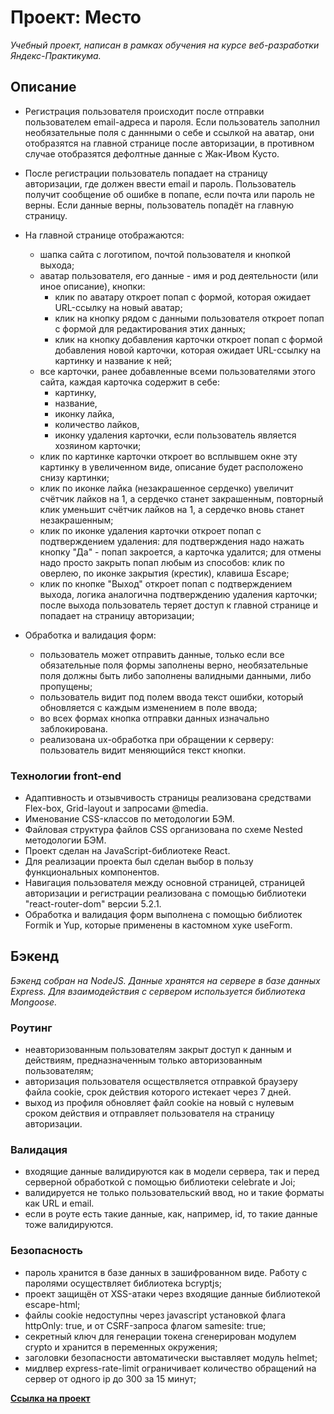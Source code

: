# Проект: Место

_Учебный проект, написан в рамках обучения на курсе веб-разработки Яндекс-Практикума._

## Описание

- Регистрация пользователя происходит после отправки пользователем email-адреса и пароля. Если пользователь заполнил необязательные поля с даннными о себе и ссылкой на аватар, они отобразятся на главной странице после авторизации, в противном случае отобразятся дефолтные данные с Жак-Ивом Кусто.

- После регистрации пользователь попадает на страницу авторизации, где должен ввести email и пароль. Пользователь получит сообщение об ошибке в попапе, если почта или пароль не верны. Если данные верны, пользователь попадёт на главную страницу.

- На главной странице отображаются:

  - шапка сайта с логотипом, почтой пользователя и кнопкой выхода;
  - аватар пользователя, его данные - имя и род деятельности (или иное описание), кнопки:
    - клик по аватару откроет попап с формой, которая ожидает URL-ссылку на новый аватар;
    - клик на кнопку рядом с данными пользователя откроет попап с формой для редактирования этих данных;
    - клик на кнопку добавления карточки откроет попап с формой добавления новой карточки, которая ожидает URL-ссылку на картинку и название к ней;
  - все карточки, ранее добавленные всеми пользователями этого сайта, каждая карточка содержит в себе:
    - картинку,
    - название,
    - иконку лайка,
    - количество лайков,
    - иконку удаления карточки, если пользователь является хозяином карточки;
  - клик по картинке карточки откроет во всплывшем окне эту картинку в увеличенном виде, описание будет расположено снизу картинки;
  - клик по иконке лайка (незакрашенное сердечко) увеличит счётчик лайков на 1, а сердечко станет закрашенным, повторный клик уменьшит счётчик лайков на 1, а сердечко вновь станет незакрашенным;
  - клик по иконке удаления карточки откроет попап с подтверждением удаления: для подтверждения надо нажать кнопку "Да" - попап закроется, а карточка удалится; для отмены надо просто закрыть попап любым из способов: клик по оверлею, по иконке закрытия (крестик), клавиша Escape;
  - клик по кнопке "Выход" откроет попап с подтверждением выхода, логика аналогична подтверждению удаления карточки; после выхода пользователь теряет доступ к главной странице и попадает на страницу авторизации;

- Обработка и валидация форм:
  - пользователь может отправить данные, только если все обязательные поля формы заполнены верно, необязательные поля должны быть либо заполнены валидными данными, либо пропущены;
  - пользователь видит под полем ввода текст ошибки, который обновляется с каждым изменением в поле ввода;
  - во всех формах кнопка отправки данных изначально заблокирована.
  - реализована ux-обработка при обращении к серверу: пользователь видит меняющийся текст кнопки.

### Технологии front-end

- Адаптивность и отзывчивость страницы реализована средствами Flex-box, Grid-layout и запросами @media.
- Именование CSS-классов по методологии БЭМ.
- Файловая структура файлов CSS организована по схеме Nested методологии БЭМ.
- Проект сделан на JavaScript-библиотеке React.
- Для реализации проекта был сделан выбор в пользу функциональных компонентов.
- Навигация пользователя между основной страницей, страницей авторизации и регистрации реализована с помощью библиотеки "react-router-dom" версии 5.2.1.
- Обработка и валидация форм выполнена с помощью библиотек Formik и Yup, которые применены в кастомном хуке useForm.

## Бэкенд

_Бэкенд собран на NodeJS. Данные хранятся на сервере в базе данных Express. Для взаимодействия с сервером используется библиотека Mongoose._

### Роутинг

- неавторизованным пользователям закрыт доступ к данным и действиям, предназначенным только авторизованным пользователям;
- авторизация пользователя осществляется отправкой браузеру файла cookie, срок действия которого истекает через 7 дней.
- выход из профиля обновляет файл cookie на новый с нулевым сроком действия и отправляет пользователя на страницу авторизации.

### Валидация

- входящие данные валидируются как в модели сервера, так и перед серверной обработкой с помощью библиотеки celebrate и Joi;
- валидируется не только пользовательский ввод, но и такие форматы как URL и email.
- если в роуте есть такие данные, как, например, id, то такие данные тоже валидируются.

### Безопасность

- пароль хранится в базе данных в зашифрованном виде. Работу с паролями осуществляет библиотека bcryptjs;
- проект защищён от XSS-атаки через входящие данные библиотекой escape-html;
- файлы cookie недоступны через javascript установкой флага httpOnly: true, и от CSRF-запроса флагом samesite: true;
- секретный ключ для генерации токена сгенерирован модулем crypto и хранится в переменных окружения;
- заголовки безопасности автоматически выставляет модуль helmet;
- мидлвер express-rate-limit ограничивает количество обращений на сервер от одного ip до 300 за 15 минут;

**[Ссылка на проект](https://moovies.nomoredomains.work)**
